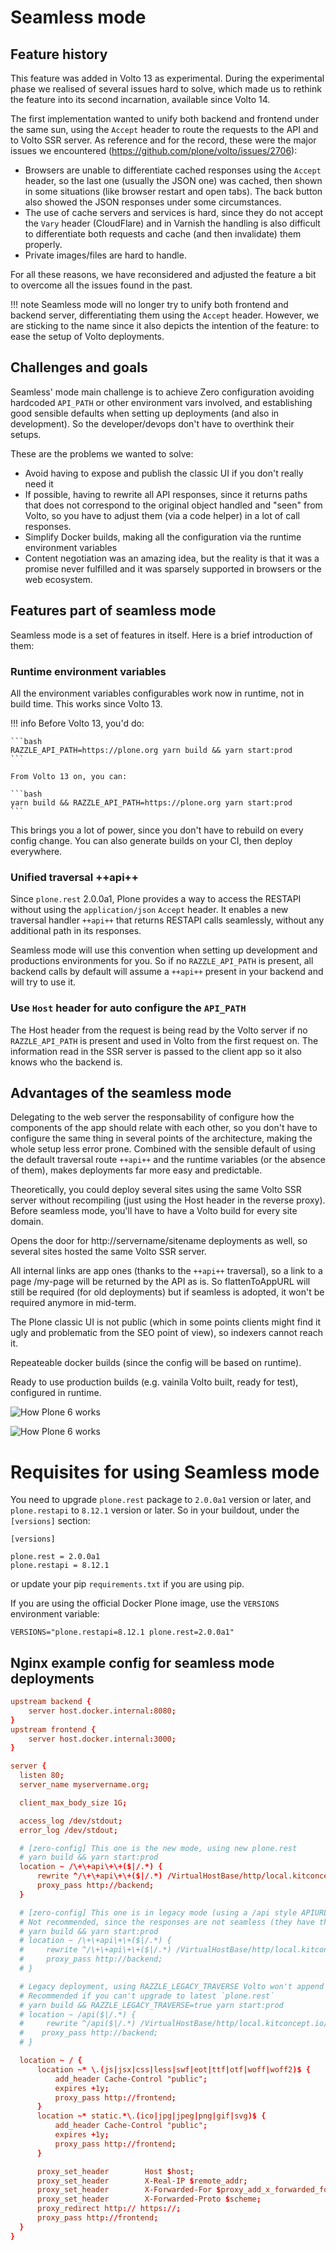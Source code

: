 # Seamless mode

## Feature history

This feature was added in Volto 13 as experimental. During the experimental phase we realised of several issues hard to solve, which made us to rethink the feature into its second incarnation, available since Volto 14.

The first implementation wanted to unify both backend and frontend under the same sun, using the `Accept` header to route the requests to the API and to Volto SSR server. As reference and for the record, these were the major issues we encountered (https://github.com/plone/volto/issues/2706):

- Browsers are unable to differentiate cached responses using the `Accept` header, so the last one (usually the JSON one) was cached, then shown in some situations (like browser restart and open tabs). The back button also showed the JSON responses under some circumstances.
- The use of cache servers and services is hard, since they do not accept the `Vary` header (CloudFlare) and in Varnish the handling is also difficult to differentiate both requests and cache (and then invalidate) them properly.
- Private images/files are hard to handle.

For all these reasons, we have reconsidered and adjusted the feature a bit to overcome all the issues found in the past.

!!! note
    Seamless mode will no longer try to unify both frontend and backend server, differentiating them using the `Accept` header. However, we are sticking to the name since it also depicts the intention of the feature: to ease the setup of Volto deployments.

## Challenges and goals

Seamless' mode main challenge is to achieve Zero configuration avoiding hardcoded `API_PATH` or other environment vars involved, and establishing good sensible defaults when setting up deployments (and also in development). So the developer/devops don't have to overthink their setups.

These are the problems we wanted to solve:

- Avoid having to expose and publish the classic UI if you don't really need it
- If possible, having to rewrite all API responses, since it returns paths that does not correspond to the original object handled and "seen" from Volto, so you have to adjust them (via a code helper) in a lot of call responses.
- Simplify Docker builds, making all the configuration via the runtime environment variables
- Content negotiation was an amazing idea, but the reality is that it was a promise never fulfilled and it was sparsely supported in browsers or the web ecosystem.

## Features part of seamless mode

Seamless mode is a set of features in itself. Here is a brief introduction of them:

### Runtime environment variables

All the environment variables configurables work now in runtime, not in build time. This works since Volto 13.

!!! info
    Before Volto 13, you'd do:

    ```bash
    RAZZLE_API_PATH=https://plone.org yarn build && yarn start:prod
    ```

    From Volto 13 on, you can:

    ```bash
    yarn build && RAZZLE_API_PATH=https://plone.org yarn start:prod
    ```

This brings you a lot of power, since you don't have to rebuild on every config change. You can also generate builds on your CI, then deploy everywhere.

### Unified traversal ++api++

Since `plone.rest` 2.0.0a1, Plone provides a way to access the RESTAPI without using the `application/json` `Accept` header. It enables a new traversal handler `++api++` that returns RESTAPI calls seamlessly, without any additional path in its responses.

Seamless mode will use this convention when setting up development and productions environments for you. So if no `RAZZLE_API_PATH` is present, all backend calls by default will assume a `++api++` present in your backend and will try to use it.

### Use `Host` header for auto configure the `API_PATH`

The Host header from the request is being read by the Volto server if no `RAZZLE_API_PATH` is present and used in Volto from the first request on. The information read in the SSR server is passed to the client app so it also knows who the backend is.

## Advantages of the seamless mode

Delegating to the web server the responsability of configure how the components of the app should relate with each other, so you don't have to configure the same thing in several points of the architecture, making the whole setup less error prone. Combined with the sensible default of using the default traversal route ``++api++`` and the runtime variables (or the absence of them), makes deployments far more easy and predictable.

Theoretically, you could deploy several sites using the same Volto SSR server without
recompiling (just using the Host header in the reverse proxy). Before seamless mode, you'll have to have a Volto build for every site domain.

Opens the door for http://servername/sitename deployments as well, so several sites
hosted the same Volto SSR server.

All internal links are app ones (thanks to the ``++api++`` traversal), so a link to a page /my-page will be returned by the API as is. So flattenToAppURL will still be required (for old deployments) but if seamless is adopted, it won't be required anymore in mid-term.

The Plone classic UI is not public (which in some points clients might find it ugly and
problematic from the SEO point of view), so indexers cannot reach it.

Repeateable docker builds (since the config will be based on runtime).

Ready to use production builds (e.g. vainila Volto built, ready for test), configured in runtime.

![How Plone 6 works](HowPlone6Works001.png)

![How Plone 6 works](./HowPlone6Works002.png)

# Requisites for using Seamless mode

You need to upgrade `plone.rest` package to `2.0.0a1` version or later, and `plone.restapi` to `8.12.1` version or later. So in your buildout, under the `[versions]` section:

```
[versions]

plone.rest = 2.0.0a1
plone.restapi = 8.12.1
```

or update your pip `requirements.txt` if you are using pip.

If you are using the official Docker Plone image, use the `VERSIONS` environment variable:

`VERSIONS="plone.restapi=8.12.1 plone.rest=2.0.0a1"`

## Nginx example config for seamless mode deployments

```conf
upstream backend {
    server host.docker.internal:8080;
}
upstream frontend {
    server host.docker.internal:3000;
}

server {
  listen 80;
  server_name myservername.org;

  client_max_body_size 1G;

  access_log /dev/stdout;
  error_log /dev/stdout;

  # [zero-config] This one is the new mode, using new plone.rest
  # yarn build && yarn start:prod
  location ~ /\+\+api\+\+($|/.*) {
      rewrite ^/\+\+api\+\+($|/.*) /VirtualHostBase/http/local.kitconcept.io/Plone/++api++/VirtualHostRoot/$1 break;
      proxy_pass http://backend;
  }

  # [zero-config] This one is in legacy mode (using a /api style APIURL)
  # Not recommended, since the responses are not seamless (they have the path on them)
  # yarn build && yarn start:prod
  # location ~ /\+\+api\+\+($|/.*) {
  #     rewrite ^/\+\+api\+\+($|/.*) /VirtualHostBase/http/local.kitconcept.io/Plone/VirtualHostRoot/_vh_++api++$1 break;
  #     proxy_pass http://backend;
  # }

  # Legacy deployment, using RAZZLE_LEGACY_TRAVERSE Volto won't append ++api++ automatically
  # Recommended if you can't upgrade to latest `plone.rest`
  # yarn build && RAZZLE_LEGACY_TRAVERSE=true yarn start:prod
  # location ~ /api($|/.*) {
  #     rewrite ^/api($|/.*) /VirtualHostBase/http/local.kitconcept.io/Plone/VirtualHostRoot/_vh_api$1 break;
  #    proxy_pass http://backend;
  # }

  location ~ / {
      location ~* \.(js|jsx|css|less|swf|eot|ttf|otf|woff|woff2)$ {
          add_header Cache-Control "public";
          expires +1y;
          proxy_pass http://frontend;
      }
      location ~* static.*\.(ico|jpg|jpeg|png|gif|svg)$ {
          add_header Cache-Control "public";
          expires +1y;
          proxy_pass http://frontend;
      }

      proxy_set_header        Host $host;
      proxy_set_header        X-Real-IP $remote_addr;
      proxy_set_header        X-Forwarded-For $proxy_add_x_forwarded_for;
      proxy_set_header        X-Forwarded-Proto $scheme;
      proxy_redirect http:// https://;
      proxy_pass http://frontend;
  }
}
```
